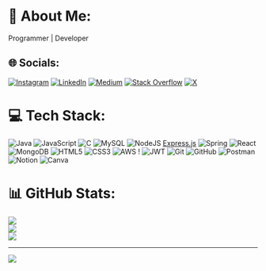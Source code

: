 # 💫 About Me:
Programmer | Developer


## 🌐 Socials:
[![Instagram](https://img.shields.io/badge/Instagram-%23E4405F.svg?logo=Instagram&logoColor=white)](https://instagram.com/dharaneesh._.s) [![LinkedIn](https://img.shields.io/badge/LinkedIn-%230077B5.svg?logo=linkedin&logoColor=white)](https://linkedin.com/in/dharaneesh-s) [![Medium](https://img.shields.io/badge/Medium-12100E?logo=medium&logoColor=white)](https://medium.com/@Dharaneesh_S) [![Stack Overflow](https://img.shields.io/badge/-Stackoverflow-FE7A16?logo=stack-overflow&logoColor=white)](https://stackoverflow.com/users/23195657) [![X](https://img.shields.io/badge/X-black.svg?logo=X&logoColor=white)](https://x.com/Dharaneesh_007) 

# 💻 Tech Stack:
![Java](https://img.shields.io/badge/java-%23ED8B00.svg?style=for-the-badge&logo=openjdk&logoColor=white)  ![JavaScript](https://img.shields.io/badge/javascript-%23323330.svg?style=for-the-badge&logo=javascript&logoColor=%23F7DF1E) ![C](https://img.shields.io/badge/c-%2300599C.svg?style=for-the-badge&logo=c&logoColor=white) ![MySQL](https://img.shields.io/badge/mysql-4479A1.svg?style=for-the-badge&logo=mysql&logoColor=white) ![NodeJS](https://img.shields.io/badge/node.js-6DA55F?style=for-the-badge&logo=node.js&logoColor=white) [Express.js](https://img.shields.io/badge/express.js-%23404d59.svg?style=for-the-badge&logo=express&logoColor=%2361DAFB) ![Spring](https://img.shields.io/badge/spring-%236DB33F.svg?style=for-the-badge&logo=spring&logoColor=white) ![React](https://img.shields.io/badge/react-%2320232a.svg?style=for-the-badge&logo=react&logoColor=%2361DAFB) ![MongoDB](https://img.shields.io/badge/MongoDB-%234ea94b.svg?style=for-the-badge&logo=mongodb&logoColor=white) ![HTML5](https://img.shields.io/badge/html5-%23E34F26.svg?style=for-the-badge&logo=html5&logoColor=white) ![CSS3](https://img.shields.io/badge/css3-%231572B6.svg?style=for-the-badge&logo=css3&logoColor=white) ![AWS](https://img.shields.io/badge/AWS-%23FF9900.svg?style=for-the-badge&logo=amazon-aws&logoColor=white) ! ![JWT](https://img.shields.io/badge/JWT-black?style=for-the-badge&logo=JSON%20web%20tokens)  ![Git](https://img.shields.io/badge/git-%23F05033.svg?style=for-the-badge&logo=git&logoColor=white) ![GitHub](https://img.shields.io/badge/github-%23121011.svg?style=for-the-badge&logo=github&logoColor=white) ![Postman](https://img.shields.io/badge/Postman-FF6C37?style=for-the-badge&logo=postman&logoColor=white) ![Notion](https://img.shields.io/badge/Notion-%23000000.svg?style=for-the-badge&logo=notion&logoColor=white) ![Canva](https://img.shields.io/badge/Canva-%2300C4CC.svg?style=for-the-badge&logo=Canva&logoColor=white)
# 📊 GitHub Stats:
![](https://github-readme-stats.vercel.app/api?username=dharaneesh-sm&theme=midnight-purple&hide_border=false&include_all_commits=false&count_private=false)<br/>
![](https://github-readme-streak-stats.herokuapp.com/?user=dharaneesh-sm&theme=midnight-purple&hide_border=false)<br/>
![](https://github-readme-stats.vercel.app/api/top-langs/?username=dharaneesh-sm&theme=midnight-purple&hide_border=false&include_all_commits=false&count_private=false&layout=compact)

---
[![](https://visitcount.itsvg.in/api?id=dharaneesh-sm&icon=5&color=0)](https://visitcount.itsvg.in)

<!-- Proudly created with GPRM ( https://gprm.itsvg.in ) -->
